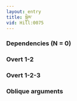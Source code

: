 ```yaml
---
layout: entry
title: སྐྱེམ་
vid: Hill:0075
---
```

### Dependencies (N = 0)


### Overt 1-2


### Overt 1-2-3


### Oblique arguments
